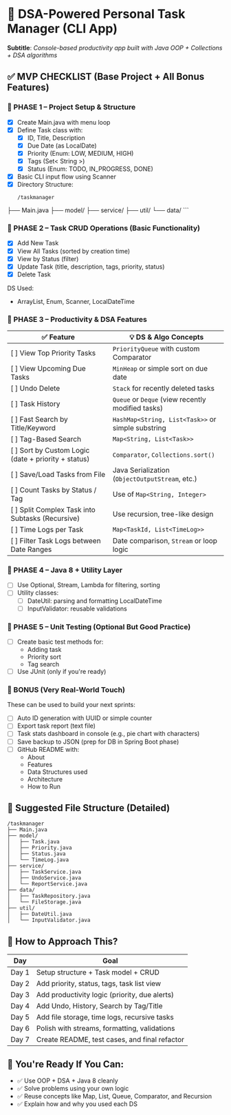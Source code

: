# 📌 DSA-Powered Personal Task Manager (CLI App)
**Subtitle**: *Console-based productivity app built with Java OOP + Collections + DSA algorithms*

## ✅ MVP CHECKLIST (Base Project + All Bonus Features)
### 🔹 PHASE 1 – Project Setup & Structure
- [X] Create Main.java with menu loop
- [X] Define Task class with:
  - [X] ID, Title, Description
  - [X] Due Date (as LocalDate)
  - [X] Priority (Enum: LOW, MEDIUM, HIGH)
  - [X] Tags (Set< String >)
  - [X] Status (Enum: TODO, IN_PROGRESS, DONE)
- [X] Basic CLI input flow using Scanner
- [X]  Directory Structure:
    ```text
    /taskmanager
  ├── Main.java
  ├── model/
  ├── service/
  ├── util/
  └── data/
    ```

### 🔹 PHASE 2 – Task CRUD Operations (Basic Functionality)
- [X] Add New Task
- [X] View All Tasks (sorted by creation time)
- [X] View by Status (filter)
- [X] Update Task (title, description, tags, priority, status)
- [X] Delete Task

DS Used:
* ArrayList, Enum, Scanner, LocalDateTime

### 🔹 PHASE 3 – Productivity & DSA Features
| ✅ Feature                                            | 💡 DS & Algo Concepts                             |
| ---------------------------------------------------- | ------------------------------------------------- |
| \[ ] View Top Priority Tasks                         | `PriorityQueue` with custom Comparator            |
| \[ ] View Upcoming Due Tasks                         | `MinHeap` or simple sort on due date              |
| \[ ] Undo Delete                                     | `Stack` for recently deleted tasks                |
| \[ ] Task History                                    | `Queue` or `Deque` (view recently modified tasks) |
| \[ ] Fast Search by Title/Keyword                    | `HashMap<String, List<Task>>` or simple substring |
| \[ ] Tag-Based Search                                | `Map<String, List<Task>>`                         |
| \[ ] Sort by Custom Logic (date + priority + status) | `Comparator`, `Collections.sort()`                |
| \[ ] Save/Load Tasks from File                       | Java Serialization (`ObjectOutputStream`, etc.)   |
| \[ ] Count Tasks by Status / Tag                     | Use of `Map<String, Integer>`                     |
| \[ ] Split Complex Task into Subtasks (Recursive)    | Use recursion, tree-like design                   |
| \[ ] Time Logs per Task                              | `Map<TaskId, List<TimeLog>>`                      |
| \[ ] Filter Task Logs between Date Ranges            | Date comparison, `Stream` or loop logic           |

### 🔹 PHASE 4 – Java 8 + Utility Layer
- [ ] Use Optional, Stream, Lambda for filtering, sorting
- [ ] Utility classes:
  - [ ] DateUtil: parsing and formatting LocalDateTime
  - [ ] InputValidator: reusable validations

### 🔹 PHASE 5 – Unit Testing (Optional But Good Practice)
- [ ] Create basic test methods for:
    * Adding task
    * Priority sort
    * Tag search
- [ ] Use JUnit (only if you're ready)

### 🧪 BONUS (Very Real-World Touch)
These can be used to build your next sprints:
- [ ] Auto ID generation with UUID or simple counter
- [ ] Export task report (text file)
- [ ] Task stats dashboard in console (e.g., pie chart with characters)
- [ ] Save backup to JSON (prep for DB in Spring Boot phase)
- [ ] GitHub README with:
    * About
    * Features
    * Data Structures used
    * Architecture
    * How to Run

## 📘 Suggested File Structure (Detailed)
```text
/taskmanager
├── Main.java
├── model/
│   ├── Task.java
│   ├── Priority.java
│   ├── Status.java
│   └── TimeLog.java
├── service/
│   ├── TaskService.java
│   ├── UndoService.java
│   └── ReportService.java
├── data/
│   ├── TaskRepository.java
│   └── FileStorage.java
├── util/
│   ├── DateUtil.java
│   └── InputValidator.java
```
## 🚀 How to Approach This?
| Day   | Goal                                          |
| ----- | --------------------------------------------- |
| Day 1 | Setup structure + Task model + CRUD           |
| Day 2 | Add priority, status, tags, task list view    |
| Day 3 | Add productivity logic (priority, due alerts) |
| Day 4 | Add Undo, History, Search by Tag/Title        |
| Day 5 | Add file storage, time logs, recursive tasks  |
| Day 6 | Polish with streams, formatting, validations  |
| Day 7 | Create README, test cases, and final refactor |

## 🧠 You're Ready If You Can:
* ✅ Use OOP + DSA + Java 8 cleanly
* ✅ Solve problems using your own logic
* ✅ Reuse concepts like Map, List, Queue, Comparator, and Recursion
* ✅ Explain how and why you used each DS